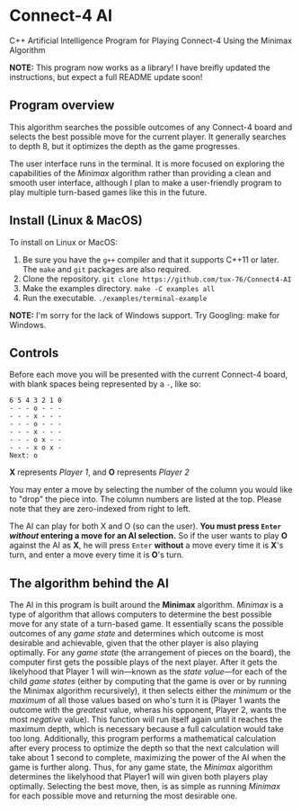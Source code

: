 # Connect-4 AI
C++ Artificial Intelligence Program for Playing Connect-4 Using the Minimax Algorithm

**NOTE:** This program now works as a library! I have breifly updated the instructions, but expect a full README update soon!

## Program overview
This algorithm searches the possible outcomes of any Connect-4 board and selects the best possible move for the current player. It generally searches to depth 8, but it optimizes the depth as the game progresses.

The user interface runs in the terminal. It is more focused on exploring the capabilities of the _Minimax_ algorithm rather than providing a clean and smooth user interface, although I plan to make a user-friendly program to play multiple turn-based games like this in the future.

## Install (Linux & MacOS)
To install on Linux or MacOS:
1. Be sure you have the `g++` compiler and that it supports C++11 or later. The `make` and `git` packages are also required.
2. Clone the repository. `git clone https://github.com/tux-76/Connect4-AI`
3. Make the examples directory. `make -C examples all`
4. Run the executable. `./examples/terminal-example`

**NOTE:** I'm sorry for the lack of Windows support. Try Googling: make for Windows.

## Controls
Before each move you will be presented with the current Connect-4 board, with blank spaces being represented by a `-`, like so:

```
6 5 4 3 2 1 0
- - - o - - -
- - - x - - -
- - - o - - -
- - - x - - -
- - - o x - -
- - - x o x -
Next: o
```

**X** represents _Player 1_, and **O** represents _Player 2_

You may enter a move by selecting the number of the column you would like to "drop" the piece into. The column numbers are listed at the top. Please note that they are zero-indexed from right to left.

The AI can play for both X and O (so can the user). **You must press `Enter` _without_ entering a move for an AI selection.**
So if the user wants to play **O** against the AI as **X**, he will press `Enter` **without** a move every time it is **X**'s turn, and enter a move every time it is **O**'s turn.

## The algorithm behind the AI
The AI in this program is built around the **Minimax** algorithm. _Minimax_ is a type of algorithm that allows computers to determine the best possible move for any state of a turn-based game. It essentially scans the possible outcomes of any _game state_ and determines which outcome is most desirable and achievable, given that the other player is also playing optimally. For any _game state_ (the arrangement of pieces on the board), the computer first gets the possible plays of the next player. After it gets the likelyhood that Player 1 will win—known as the _state value_—for each of the child _game states_ (either by computing that the game is over or by running the Minimax algorithm recursively), it then selects either the _minimum_ or the _maximum_ of all those values based on who's turn it is (Player 1 wants the outcome with the _greatest_ value, wheras his opponent, Player 2, wants the most _negative_ value). This function will run itself again until it reaches the maximum depth, which is necessary because a full calculation would take too long. Additionally, this program performs a mathematical calculation after every process to optimize the depth so that the next calculation will take about 1 second to complete, maximizing the power of the AI when the game is further along. Thus, for any game state, the _Minimax_ algorithm determines the likelyhood that Player1 will win given both players play optimally. Selecting the best move, then, is as simple as running _Minimax_ for each possible move and returning the most desirable one.
